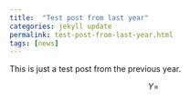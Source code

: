 ```yaml
---
title:  "Test post from last year"
categories: jekyll update
permalink: test-post-from-last-year.html
tags: [news]
---
```



This is just a test post from the previous year.

$$ Y= $$ 


